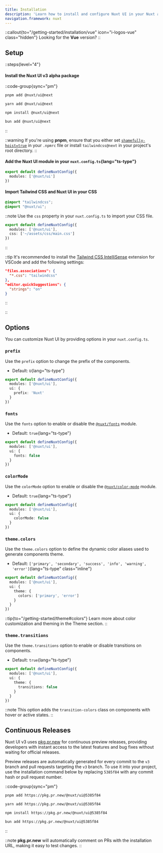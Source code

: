 ```yaml
---
title: Installation
description: 'Learn how to install and configure Nuxt UI in your Nuxt application.'
navigation.framework: nuxt
---
```


::callout{to="/getting-started/installation/vue" icon="i-logos-vue" class="hidden"}
Looking for the **Vue** version?
::

## Setup

::steps{level="4"}

#### Install the Nuxt UI v3 alpha package

::code-group{sync="pm"}

```bash [pnpm]
pnpm add @nuxt/ui@next
```

```bash [yarn]
yarn add @nuxt/ui@next
```

```bash [npm]
npm install @nuxt/ui@next
```

```bash [bun]
bun add @nuxt/ui@next
```

::

::warning
If you're using **pnpm**, ensure that you either set [`shamefully-hoist=true`](https://pnpm.io/npmrc#shamefully-hoist) in your `.npmrc` file or install `tailwindcss@next` in your project's root directory.
::

#### Add the Nuxt UI module in your `nuxt.config.ts`{lang="ts-type"}

```ts [nuxt.config.ts]
export default defineNuxtConfig({
  modules: ['@nuxt/ui']
})
```

#### Import Tailwind CSS and Nuxt UI in your CSS

```css [assets/css/main.css]
@import "tailwindcss";
@import "@nuxt/ui";
```

::note
Use the `css` property in your `nuxt.config.ts` to import your CSS file.

```ts [nuxt.config.ts]
export default defineNuxtConfig({
  modules: ['@nuxt/ui'],
  css: ['~/assets/css/main.css']
})
```
::

::tip
It's recommended to install the [Tailwind CSS IntelliSense](https://marketplace.visualstudio.com/items?itemName=bradlc.vscode-tailwindcss) extension for VSCode and add the following settings:
```json
"files.associations": {
  "*.css": "tailwindcss"
},
"editor.quickSuggestions": {
  "strings": "on"
}
```

::

::

## Options

You can customize Nuxt UI by providing options in your `nuxt.config.ts`.

### `prefix`

Use the `prefix` option to change the prefix of the components.

- Default: `U`{lang="ts-type"}

```ts [nuxt.config.ts]
export default defineNuxtConfig({
  modules: ['@nuxt/ui'],
  ui: {
    prefix: 'Nuxt'
  }
})
```

### `fonts`

Use the `fonts` option to enable or disable the [`@nuxt/fonts`](https://github.com/nuxt/fonts) module.

- Default: `true`{lang="ts-type"}

```ts [nuxt.config.ts]
export default defineNuxtConfig({
  modules: ['@nuxt/ui'],
  ui: {
    fonts: false
  }
})
```

### `colorMode`

Use the `colorMode` option to enable or disable the [`@nuxt/color-mode`](https://github.com/nuxt-modules/color-mode) module.

- Default: `true`{lang="ts-type"}

```ts [nuxt.config.ts]
export default defineNuxtConfig({
  modules: ['@nuxt/ui'],
  ui: {
    colorMode: false
  }
})
```

### `theme.colors`

Use the `theme.colors` option to define the dynamic color aliases used to generate components theme.

- Default: `['primary', 'secondary', 'success', 'info', 'warning', 'error']`{lang="ts-type" class="inline"}

```ts [nuxt.config.ts]
export default defineNuxtConfig({
  modules: ['@nuxt/ui'],
  ui: {
    theme: {
      colors: ['primary', 'error']
    }
  }
})
```

::tip{to="/getting-started/theme#colors"}
Learn more about color customization and theming in the Theme section.
::

### `theme.transitions`

Use the `theme.transitions` option to enable or disable transitions on components.

- Default: `true`{lang="ts-type"}

```ts [nuxt.config.ts]
export default defineNuxtConfig({
  modules: ['@nuxt/ui'],
  ui: {
    theme: {
      transitions: false
    }
  }
})
```

::note
This option adds the `transition-colors` class on components with hover or active states.
::

## Continuous Releases

Nuxt UI v3 uses [pkg.pr.new](https://github.com/stackblitz-labs/pkg.pr.new) for continuous preview releases, providing developers with instant access to the latest features and bug fixes without waiting for official releases.

Preview releases are automatically generated for every commit to the `v3` branch and pull requests targeting the `v3` branch. To use it into your project, use the installation command below by replacing `5385f84` with any commit hash or pull request number.

::code-group{sync="pm"}

```bash [pnpm]
pnpm add https://pkg.pr.new/@nuxt/ui@5385f84
```

```bash [yarn]
yarn add https://pkg.pr.new/@nuxt/ui@5385f84
```

```bash [npm]
npm install https://pkg.pr.new/@nuxt/ui@5385f84
```

```bash [bun]
bun add https://pkg.pr.new/@nuxt/ui@5385f84
```

::

::note
**pkg.pr.new** will automatically comment on PRs with the installation URL, making it easy to test changes.
::
